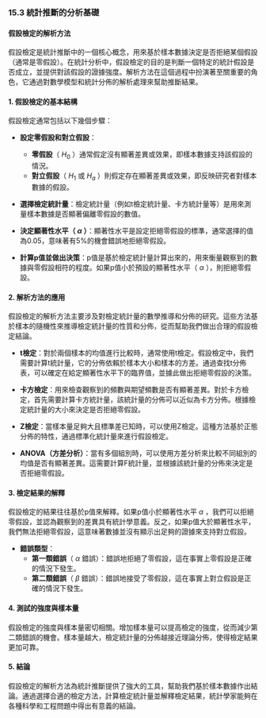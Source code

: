 ### 15.3 統計推斷的分析基礎
#### 假設檢定的解析方法

假設檢定是統計推斷中的一個核心概念，用來基於樣本數據決定是否拒絕某個假設（通常是零假設）。在統計分析中，假設檢定的目的是判斷一個特定的統計假設是否成立，並提供對該假設的證據強度。解析方法在這個過程中扮演著至關重要的角色，它通過對數學模型和統計分佈的解析處理來幫助推斷結果。

#### 1. 假設檢定的基本結構

假設檢定通常包括以下幾個步驟：

- **設定零假設和對立假設**：
  - **零假設**（ $`H_0`$ ）通常假定沒有顯著差異或效果，即樣本數據支持該假設的情況。
  - **對立假設**（ $`H_1`$  或  $`H_a`$ ）則假定存在顯著差異或效果，即反映研究者對樣本數據的假設。
  
- **選擇檢定統計量**：檢定統計量（例如t檢定統計量、卡方統計量等）是用來測量樣本數據是否顯著偏離零假設的數值。

- **決定顯著性水平（ $`\alpha`$ ）**：顯著性水平是設定拒絕零假設的標準，通常選擇的值為0.05，意味著有5%的機會錯誤地拒絕零假設。

- **計算p值並做出決策**：p值是基於檢定統計量計算出來的，用來衡量觀察到的數據與零假設相符的程度。如果p值小於預設的顯著性水平（ $`\alpha`$ ），則拒絕零假設。

#### 2. 解析方法的應用

假設檢定的解析方法主要涉及對檢定統計量的數學推導和分佈的研究。這些方法基於樣本的隨機性來推導檢定統計量的性質和分佈，從而幫助我們做出合理的假設檢定結論。

- **t檢定**：對於兩個樣本的均值進行比較時，通常使用t檢定。假設檢定中，我們需要計算t統計量，它的分佈依賴於樣本大小和樣本的方差。通過查找t分佈表，可以確定在給定顯著性水平下的臨界值，並據此做出拒絕零假設的決策。
  
- **卡方檢定**：用來檢查觀察到的頻數與期望頻數是否有顯著差異。對於卡方檢定，首先需要計算卡方統計量，該統計量的分佈可以近似為卡方分佈。根據檢定統計量的大小來決定是否拒絕零假設。

- **Z檢定**：當樣本量足夠大且標準差已知時，可以使用Z檢定。這種方法基於正態分佈的特性，通過標準化統計量來進行假設檢定。

- **ANOVA（方差分析）**：當有多個組別時，可以使用方差分析來比較不同組別的均值是否有顯著差異。這需要計算F統計量，並根據該統計量的分佈來決定是否拒絕零假設。

#### 3. 檢定結果的解釋

假設檢定的結果往往基於p值來解釋。如果p值小於顯著性水平 $`\alpha`$ ，我們可以拒絕零假設，並認為觀察到的差異具有統計學意義。反之，如果p值大於顯著性水平，我們無法拒絕零假設，這意味著數據並沒有顯示出足夠的證據來支持對立假設。

- **錯誤類型**：
  - **第一類錯誤**（ $`\alpha`$ 錯誤）：錯誤地拒絕了零假設，這在事實上零假設是正確的情況下發生。
  - **第二類錯誤**（ $`\beta`$ 錯誤）：錯誤地接受了零假設，這在事實上對立假設是正確的情況下發生。

#### 4. 測試的強度與樣本量

假設檢定的強度與樣本量密切相關。增加樣本量可以提高檢定的強度，從而減少第二類錯誤的機會。樣本量越大，檢定統計量的分佈越接近理論分佈，使得檢定結果更加可靠。

#### 5. 結論

假設檢定的解析方法為統計推斷提供了強大的工具，幫助我們基於樣本數據作出結論。通過選擇合適的檢定方法，計算檢定統計量並解釋檢定結果，統計學家能夠在各種科學和工程問題中得出有意義的結論。
